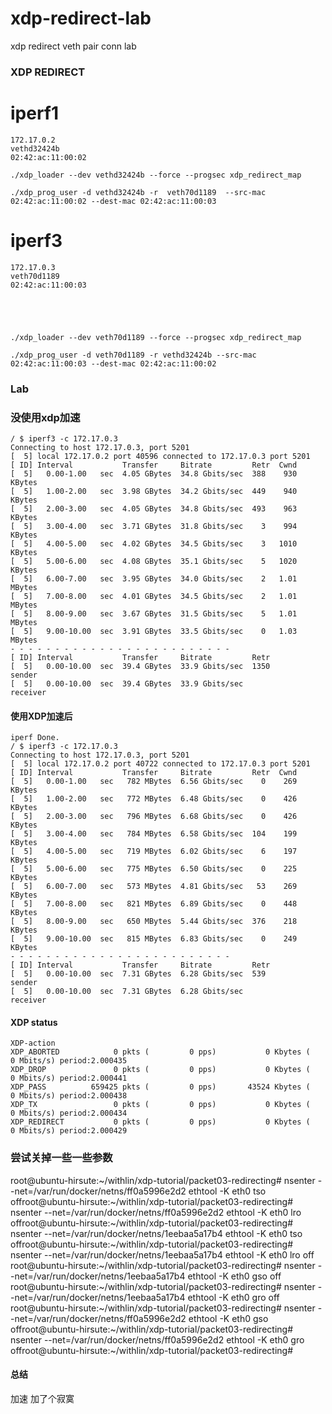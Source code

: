 # xdp-redirect-lab
xdp redirect veth pair conn lab




### XDP REDIRECT 

# iperf1

```
172.17.0.2
vethd32424b
02:42:ac:11:00:02

./xdp_loader --dev vethd32424b --force --progsec xdp_redirect_map

./xdp_prog_user -d vethd32424b -r  veth70d1189  --src-mac 02:42:ac:11:00:02 --dest-mac 02:42:ac:11:00:03

```

# iperf3

```
172.17.0.3
veth70d1189
02:42:ac:11:00:03





./xdp_loader --dev veth70d1189 --force --progsec xdp_redirect_map

./xdp_prog_user -d veth70d1189 -r vethd32424b --src-mac 02:42:ac:11:00:03 --dest-mac 02:42:ac:11:00:02

```



### Lab




### 没使用xdp加速

```
/ $ iperf3 -c 172.17.0.3
Connecting to host 172.17.0.3, port 5201
[  5] local 172.17.0.2 port 40596 connected to 172.17.0.3 port 5201
[ ID] Interval           Transfer     Bitrate         Retr  Cwnd
[  5]   0.00-1.00   sec  4.05 GBytes  34.8 Gbits/sec  388    930 KBytes
[  5]   1.00-2.00   sec  3.98 GBytes  34.2 Gbits/sec  449    940 KBytes
[  5]   2.00-3.00   sec  4.05 GBytes  34.8 Gbits/sec  493    963 KBytes
[  5]   3.00-4.00   sec  3.71 GBytes  31.8 Gbits/sec    3    994 KBytes
[  5]   4.00-5.00   sec  4.02 GBytes  34.5 Gbits/sec    3   1010 KBytes
[  5]   5.00-6.00   sec  4.08 GBytes  35.1 Gbits/sec    5   1020 KBytes
[  5]   6.00-7.00   sec  3.95 GBytes  34.0 Gbits/sec    2   1.01 MBytes
[  5]   7.00-8.00   sec  4.01 GBytes  34.5 Gbits/sec    2   1.01 MBytes
[  5]   8.00-9.00   sec  3.67 GBytes  31.5 Gbits/sec    5   1.01 MBytes
[  5]   9.00-10.00  sec  3.91 GBytes  33.5 Gbits/sec    0   1.03 MBytes
- - - - - - - - - - - - - - - - - - - - - - - - -
[ ID] Interval           Transfer     Bitrate         Retr
[  5]   0.00-10.00  sec  39.4 GBytes  33.9 Gbits/sec  1350             sender
[  5]   0.00-10.00  sec  39.4 GBytes  33.9 Gbits/sec                  receiver

```

#### 使用XDP加速后

```
iperf Done.
/ $ iperf3 -c 172.17.0.3
Connecting to host 172.17.0.3, port 5201
[  5] local 172.17.0.2 port 40722 connected to 172.17.0.3 port 5201
[ ID] Interval           Transfer     Bitrate         Retr  Cwnd
[  5]   0.00-1.00   sec   782 MBytes  6.56 Gbits/sec    0    269 KBytes
[  5]   1.00-2.00   sec   772 MBytes  6.48 Gbits/sec    0    426 KBytes
[  5]   2.00-3.00   sec   796 MBytes  6.68 Gbits/sec    0    426 KBytes
[  5]   3.00-4.00   sec   784 MBytes  6.58 Gbits/sec  104    199 KBytes
[  5]   4.00-5.00   sec   719 MBytes  6.02 Gbits/sec    6    197 KBytes
[  5]   5.00-6.00   sec   775 MBytes  6.50 Gbits/sec    0    225 KBytes
[  5]   6.00-7.00   sec   573 MBytes  4.81 Gbits/sec   53    269 KBytes
[  5]   7.00-8.00   sec   821 MBytes  6.89 Gbits/sec    0    448 KBytes
[  5]   8.00-9.00   sec   650 MBytes  5.44 Gbits/sec  376    218 KBytes
[  5]   9.00-10.00  sec   815 MBytes  6.83 Gbits/sec    0    249 KBytes
- - - - - - - - - - - - - - - - - - - - - - - - -
[ ID] Interval           Transfer     Bitrate         Retr
[  5]   0.00-10.00  sec  7.31 GBytes  6.28 Gbits/sec  539             sender
[  5]   0.00-10.00  sec  7.31 GBytes  6.28 Gbits/sec                  receiver

```


#### XDP status
```
XDP-action  
XDP_ABORTED            0 pkts (         0 pps)           0 Kbytes (     0 Mbits/s) period:2.000435
XDP_DROP               0 pkts (         0 pps)           0 Kbytes (     0 Mbits/s) period:2.000441
XDP_PASS          659425 pkts (         0 pps)       43524 Kbytes (     0 Mbits/s) period:2.000438
XDP_TX                 0 pkts (         0 pps)           0 Kbytes (     0 Mbits/s) period:2.000434
XDP_REDIRECT           0 pkts (         0 pps)           0 Kbytes (     0 Mbits/s) period:2.000429
```


### 尝试关掉一些一些参数
root@ubuntu-hirsute:~/withlin/xdp-tutorial/packet03-redirecting# nsenter --net=/var/run/docker/netns/ff0a5996e2d2  ethtool  -K eth0 tso offroot@ubuntu-hirsute:~/withlin/xdp-tutorial/packet03-redirecting# nsenter --net=/var/run/docker/netns/ff0a5996e2d2  ethtool  -K eth0 lro  offroot@ubuntu-hirsute:~/withlin/xdp-tutorial/packet03-redirecting# nsenter --net=/var/run/docker/netns/1eebaa5a17b4 ethtool -K eth0 tso offroot@ubuntu-hirsute:~/withlin/xdp-tutorial/packet03-redirecting# nsenter --net=/var/run/docker/netns/1eebaa5a17b4 ethtool -K eth0 lro  off
root@ubuntu-hirsute:~/withlin/xdp-tutorial/packet03-redirecting# nsenter --net=/var/run/docker/netns/1eebaa5a17b4 ethtool -K eth0 gso  off
root@ubuntu-hirsute:~/withlin/xdp-tutorial/packet03-redirecting# nsenter --net=/var/run/docker/netns/1eebaa5a17b4 ethtool -K eth0 gro  off
root@ubuntu-hirsute:~/withlin/xdp-tutorial/packet03-redirecting# nsenter --net=/var/run/docker/netns/ff0a5996e2d2  ethtool  -K eth0 gso  offroot@ubuntu-hirsute:~/withlin/xdp-tutorial/packet03-redirecting# nsenter --net=/var/run/docker/netns/ff0a5996e2d2  ethtool  -K eth0 gro  offroot@ubuntu-hirsute:~/withlin/xdp-tutorial/packet03-redirecting# 

#### 总结

加速 加了个寂寞
